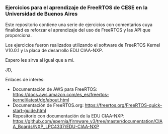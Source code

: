 ### Ejercicios para el aprendizaje de FreeRTOS de CESE en la Universidad de Buenos Aires

Este repositorio contiene una serie de ejercicios con comentarios cuya finalidad es reforzar el aprendizaje del uso de FreeRTOS y las API que proporciona.

Los ejercicios fueron realizados utilizando el software de FreeRTOS Kernel V10.0.1 y la placa de desarrollo EDU CIAA-NXP.

Espero les sirva al igual que a mi.

JD,

Enlaces de interés:
* Documentación de AWS para FreeRTOS: <https://docs.aws.amazon.com/es_es/freertos-kernel/latest/dg/about.html>
* Documentación de FreeRTOS.org: <https://freertos.org/FreeRTOS-quick-start-guide.html>
* Repositorio con documentación de la EDU CIAA-NXP: <https://github.com/epernia/firmware_v3/tree/master/documentation/CIAA_Boards/NXP_LPC4337/EDU-CIAA-NXP>


